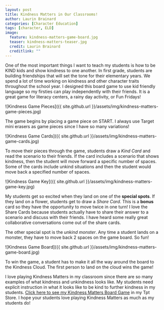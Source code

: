 ```yaml
---
layout: post
title: Kindness Matters in Our Classrooms!
author: Laurin Brainard
categories: [Character Education]
tags: [character, ELD]
image:
  feature: kindness-matters-game-board.jpg
  teaser: kindness-matters-teaser.jpg
  credit: Laurin Brainard
  creditlink: ""
---
```

One of the most important things I want to teach my students is how to be KIND kids and show kindness to one another. In first grade, students are building friendships that will set the tone for their elementary years. We spend a lot of time working on kindness and other character traits throughout the school year. I designed this board game to use kid friendly language so my firsties can play independently with their friends. It is a great game for literacy centers, a rainy day activity, or Fun Fridays! 

![Kindness Game Pieces]({{ site.github.url }}/assets/img/kindness-matters-game-pieces.jpg)

The game begins by placing a game piece on START. I always use Target mini erasers as game pieces since I have so many variations! 

![Kindness Game Cards]({{ site.github.url }}/assets/img/kindness-matters-game-cards.jpg)

To move their pieces through the game, students draw a *Kind Card* and read the scenario to their friends. If the card includes a scenario that shows kindness, then the student will move forward a specific number of spaces. Some of the cards include unkind situations and then the student would move back a specified number of spaces. 

![Kindness Game Key]({{ site.github.url }}/assets/img/kindness-matters-game-key.jpg)

My students get so excited when they land on one of the **special spots**. If they land on a flower, students get to draw a *Share Card*. This is a **bonus** card so they have the opportunity to move twice in one turn! I love the Share Cards because students actually have to share their answer to a scenario and discuss with their friends. I have heard some really great collaborative conversations come out of the share cards. 

The other special spot is the *unkind monster*. Any time a student lands on a monster, they have to move back 2 spaces on the game board. So fun! 

![Kindness Game Board]({{ site.github.url }}/assets/img/kindness-matters-game-board.jpg)

To win the game, a student has to make it all the way around the board to the Kindness Cloud. The first person to land on the cloud wins the game! 

I love playing Kindness Matters in my classroom since there are so many examples of what kindness and unkindness looks like. My students need explicit instruction in what it looks like to be kind to further kindness in my students. [Click here to see my Kindness Matters Board Game](http://bit.ly/2BbPT6l) in my Tpt Store. I hope your students love playing Kindness Matters as much as my students do!